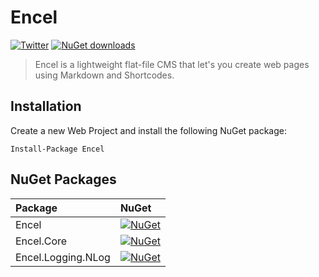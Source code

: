 # Encel

[![Twitter](https://img.shields.io/badge/Twitter-encelcms-blue.svg)](https://twitter.com/encelcms)
[![NuGet downloads](https://img.shields.io/nuget/dt/Encel.svg)](https://www.nuget.org/packages/Encel)

> Encel is a lightweight flat-file CMS that let's you create web pages using Markdown and Shortcodes.

## Installation

Create a new Web Project and install the following NuGet package:

```
Install-Package Encel
```

## NuGet Packages

Package  | NuGet |
:-------- | :------------ 
Encel                | [![NuGet](https://img.shields.io/nuget/v/Encel.svg?style=flat-square)](https://www.nuget.org/packages/Encel/)
Encel.Core           | [![NuGet](https://img.shields.io/nuget/v/Encel.Core.svg?style=flat-square)](https://www.nuget.org/packages/Encel.Core/)
Encel.Logging.NLog   | [![NuGet](https://img.shields.io/nuget/v/Encel.Logging.NLog.svg?style=flat-square)](https://www.nuget.org/packages/Encel.Logging.NLog/)


